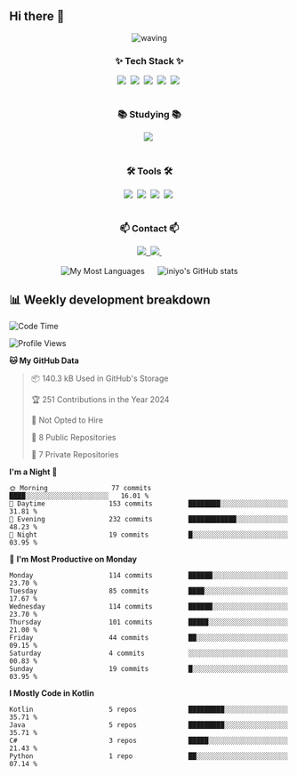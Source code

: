 ## Hi there 👋

<!--타이틀 부분-->
<div align="center">
  <img src="https://capsule-render.vercel.app/api?type=waving&text=Welcome%20iniyo!&fontColor=ffffff&color=0:0D8ABC,100:0D8ABC&height=200" alt="waving">
</div>
<!--내용 부분-->
<h3 align="center">✨ Tech Stack ✨</h3>
<div align="center">
  <img src="https://img.shields.io/badge/Kotlin-0095D5?&style=for-the-badge&logo=kotlin&logoColor=white"/>&nbsp
  <img src="https://img.shields.io/badge/python-3670A0?style=for-the-badge&logo=python&logoColor=ffdd54" />&nbsp
  <img src="https://img.shields.io/badge/pandas-150458.svg?style=for-the-badge&logo=pandas&logoColor=white" />&nbsp
  <img src="https://img.shields.io/badge/numpy-4d77cf.svg?style=for-the-badge&logo=numpy&logoColor=white" />&nbsp
  <img src="https://img.shields.io/badge/Matplotlib-11557c.svg?style=for-the-badge&logo=Matplotlib&logoColor=white" />&nbsp
</div>

<br>

<h3 align="center">📚 Studying 📚</h3>
<div align="center">
  <img src="https://img.shields.io/badge/Kotlin-0095D5?&style=for-the-badge&logo=kotlin&logoColor=white"/>&nbsp
</div>

<br>

<h3 align="center">🛠 Tools 🛠</h3>
<div align="center">
  <img src="https://img.shields.io/badge/git-F05033.svg?style=for-the-badge&logo=git&logoColor=white" />&nbsp
  <img src="https://img.shields.io/badge/github-181717.svg?style=for-the-badge&logo=github&logoColor=white" />&nbsp
  <img src="https://img.shields.io/badge/VSCode-2C2C32.svg?style=for-the-badge&logo=visual-studio-code&logoColor=22ABF3" />&nbsp
  <img src="https://img.shields.io/badge/figma-F24E1E.svg?style=for-the-badge&logo=figma&logoColor=white" />&nbsp
</div>

<br>

<h3 align="center">📫 Contact 📫</h3>
<div align="center">
  <a href="https://velog.io/@iniyo">
    <img src="https://img.shields.io/badge/Velog-1EBC8F?style=for-the-badge&logo=velog&logoColor=white" />&nbsp
  </a>
  <a href="mailto:inizle35@gmail.com">
    <img src="https://img.shields.io/badge/inizle35@gmail.com-D14836?style=for-the-badge&logo=gmail&logoColor=white"/>&nbsp
  </a>
</div>

<br>

<div align="center">
    <img src="https://github-readme-stats.vercel.app/api/top-langs/?username=iniyo&layout=donut-vertical" alt="My Most Languages" style="margin-right: 20px;">
    <img src="https://github-readme-stats.vercel.app/api?username=iniyo&show_icons=true&theme=tokyonight" alt="iniyo's GitHub stats">
</div>

## 📊 Weekly development breakdown
<!--START_SECTION:waka-->
![Code Time](http://img.shields.io/badge/Code%20Time-0%20secs-blue)

![Profile Views](http://img.shields.io/badge/Profile%20Views-0-blue)

**🐱 My GitHub Data** 

> 📦 140.3 kB Used in GitHub's Storage 
 > 
> 🏆 251 Contributions in the Year 2024
 > 
> 🚫 Not Opted to Hire
 > 
> 📜 8 Public Repositories 
 > 
> 🔑 7 Private Repositories 
 > 
**I'm a Night 🦉** 

```text
🌞 Morning                77 commits          ████░░░░░░░░░░░░░░░░░░░░░   16.01 % 
🌆 Daytime                153 commits         ████████░░░░░░░░░░░░░░░░░   31.81 % 
🌃 Evening                232 commits         ████████████░░░░░░░░░░░░░   48.23 % 
🌙 Night                  19 commits          █░░░░░░░░░░░░░░░░░░░░░░░░   03.95 % 
```
📅 **I'm Most Productive on Monday** 

```text
Monday                   114 commits         ██████░░░░░░░░░░░░░░░░░░░   23.70 % 
Tuesday                  85 commits          ████░░░░░░░░░░░░░░░░░░░░░   17.67 % 
Wednesday                114 commits         ██████░░░░░░░░░░░░░░░░░░░   23.70 % 
Thursday                 101 commits         █████░░░░░░░░░░░░░░░░░░░░   21.00 % 
Friday                   44 commits          ██░░░░░░░░░░░░░░░░░░░░░░░   09.15 % 
Saturday                 4 commits           ░░░░░░░░░░░░░░░░░░░░░░░░░   00.83 % 
Sunday                   19 commits          █░░░░░░░░░░░░░░░░░░░░░░░░   03.95 % 
```

**I Mostly Code in Kotlin** 

```text
Kotlin                   5 repos             █████████░░░░░░░░░░░░░░░░   35.71 % 
Java                     5 repos             █████████░░░░░░░░░░░░░░░░   35.71 % 
C#                       3 repos             █████░░░░░░░░░░░░░░░░░░░░   21.43 % 
Python                   1 repo              ██░░░░░░░░░░░░░░░░░░░░░░░   07.14 % 
```

<!--END_SECTION:waka-->
